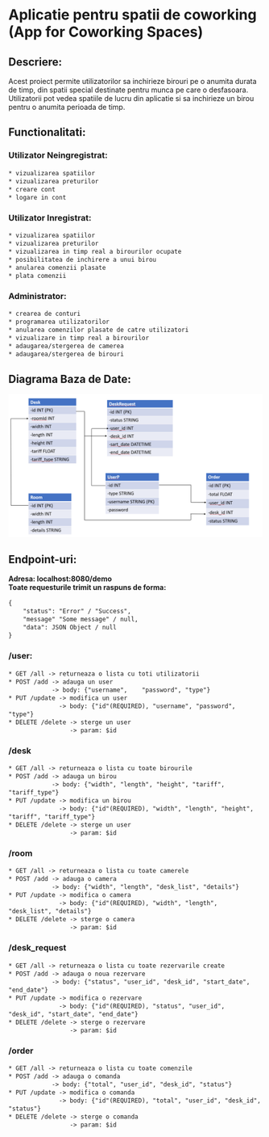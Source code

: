 #  Aplicatie pentru spatii de coworking (App for Coworking Spaces)
## Descriere:
Acest proiect permite utilizatorilor sa inchirieze
birouri pe o anumita durata de timp, din spatii special destinate pentru munca pe care o desfasoara.  Utilizatorii pot vedea spatiile de lucru din aplicatie si sa inchirieze un birou pentru o anumita perioada de timp.  

## Functionalitati:  
### Utilizator Neingregistrat:
    * vizualizarea spatiilor
    * vizualizarea preturilor  
    * creare cont  
    * logare in cont  
### Utilizator Inregistrat:
    * vizualizarea spatiilor  
    * vizualizarea preturilor  
    * vizualizarea in timp real a birourilor ocupate  
    * posibilitatea de inchirere a unui birou  
    * anularea comenzii plasate
    * plata comenzii 
### Administrator:
    * crearea de conturi  
    * programarea utilizatorilor  
    * anularea comenzilor plasate de catre utilizatori  
    * vizualizare in timp real a birourilor  
    * adaugarea/stergerea de camerea  
    * adaugarea/stergerea de birouri  
    
## Diagrama Baza de Date:
![DiagramaBD](diagramaBD.png)

## Endpoint-uri:  
**Adresa: localhost:8080/demo**  
**Toate requesturile trimit un raspuns de forma:**  
```
{
    "status": "Error" / "Success",
    "message" "Some message" / null,
    "data": JSON Object / null
}
```
### /user:  
    * GET /all -> returneaza o lista cu toti utilizatorii  
    * POST /add -> adauga un user  
                -> body: {"username",    "password", "type"}  
    * PUT /update -> modifica un user
                  -> body: {"id"(REQUIRED), "username", "password", "type"}  
    * DELETE /delete -> sterge un user
                     -> param: $id  
### /desk
    * GET /all -> returneaza o lista cu toate birourile  
    * POST /add -> adauga un birou  
                -> body: {"width", "length", "height", "tariff", "tariff_type"}    
    * PUT /update -> modifica un birou
                  -> body: {"id"(REQUIRED), "width", "length", "height", "tariff", "tariff_type"}  
    * DELETE /delete -> sterge un user
                     -> param: $id  

### /room
    * GET /all -> returneaza o lista cu toate camerele  
    * POST /add -> adauga o camera  
                -> body: {"width", "length", "desk_list", "details"}    
    * PUT /update -> modifica o camera
                  -> body: {"id"(REQUIRED), "width", "length", "desk_list", "details"}  
    * DELETE /delete -> sterge o camera
                     -> param: $id  

### /desk_request
    * GET /all -> returneaza o lista cu toate rezervarile create  
    * POST /add -> adauga o noua rezervare  
                -> body: {"status", "user_id", "desk_id", "start_date", "end_date"}    
    * PUT /update -> modifica o rezervare
                  -> body: {"id"(REQUIRED), "status", "user_id", "desk_id", "start_date", "end_date"}  
    * DELETE /delete -> sterge o rezervare
                     -> param: $id 

### /order
    * GET /all -> returneaza o lista cu toate comenzile  
    * POST /add -> adauga o comanda  
                -> body: {"total", "user_id", "desk_id", "status"}    
    * PUT /update -> modifica o comanda
                  -> body: {"id"(REQUIRED), "total", "user_id", "desk_id", "status"}  
    * DELETE /delete -> sterge o comanda
                     -> param: $id 